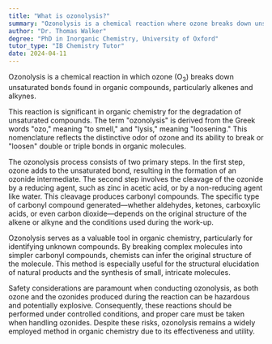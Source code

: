 ```yaml
---
title: "What is ozonolysis?"
summary: "Ozonolysis is a chemical reaction where ozone breaks down unsaturated bonds in organic compounds, particularly alkenes and alkynes."
author: "Dr. Thomas Walker"
degree: "PhD in Inorganic Chemistry, University of Oxford"
tutor_type: "IB Chemistry Tutor"
date: 2024-04-11
---
```


Ozonolysis is a chemical reaction in which ozone ($\text{O}_3$) breaks down unsaturated bonds found in organic compounds, particularly alkenes and alkynes.

This reaction is significant in organic chemistry for the degradation of unsaturated compounds. The term "ozonolysis" is derived from the Greek words "ozo," meaning "to smell," and "lysis," meaning "loosening." This nomenclature reflects the distinctive odor of ozone and its ability to break or "loosen" double or triple bonds in organic molecules.

The ozonolysis process consists of two primary steps. In the first step, ozone adds to the unsaturated bond, resulting in the formation of an ozonide intermediate. The second step involves the cleavage of the ozonide by a reducing agent, such as zinc in acetic acid, or by a non-reducing agent like water. This cleavage produces carbonyl compounds. The specific type of carbonyl compound generated—whether aldehydes, ketones, carboxylic acids, or even carbon dioxide—depends on the original structure of the alkene or alkyne and the conditions used during the work-up.

Ozonolysis serves as a valuable tool in organic chemistry, particularly for identifying unknown compounds. By breaking complex molecules into simpler carbonyl compounds, chemists can infer the original structure of the molecule. This method is especially useful for the structural elucidation of natural products and the synthesis of small, intricate molecules.

Safety considerations are paramount when conducting ozonolysis, as both ozone and the ozonides produced during the reaction can be hazardous and potentially explosive. Consequently, these reactions should be performed under controlled conditions, and proper care must be taken when handling ozonides. Despite these risks, ozonolysis remains a widely employed method in organic chemistry due to its effectiveness and utility.
    